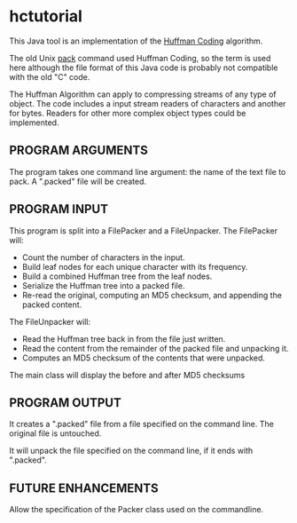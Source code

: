 hctutorial
==========

This Java tool is an implementation of the [Huffman Coding](https://en.wikipedia.org/wiki/Huffman_coding)
algorithm.

The old Unix [pack](https://www.unix.com/man-page/linux/1/pack/) command
used Huffman Coding, so the term is used here although the file
format of this Java code is probably not compatible with the old "C" code.

The Huffman Algorithm can apply to compressing streams of any type of object.
The code includes a input stream readers of characters and another for bytes.
Readers for other more complex object types could be implemented.

PROGRAM ARGUMENTS
-----------------
The program takes one command line argument: the name of the text file to pack. A ".packed" file will be created.

PROGRAM INPUT
-------------
This program is split into a FilePacker and a FileUnpacker.
The FilePacker will:

- Count the number of characters in the input.
- Build leaf nodes for each unique character with its frequency.
- Build a combined Huffman tree from the leaf nodes.
- Serialize the Huffman tree into a packed file.
- Re-read the original, computing an MD5 checksum, and appending the packed content.

The FileUnpacker will:
- Read the Huffman tree back in from the file just written.
- Read the content from the remainder of the packed file and unpacking it.
- Computes an MD5 checksum of the contents that were unpacked.

The main class will display the before and after MD5 checksums

PROGRAM OUTPUT
--------------
It creates a ".packed" file from a file specified on the command line.
The original file is untouched.

It will unpack the file specified on the command line, if it ends with ".packed".

FUTURE ENHANCEMENTS
-------------------

Allow the specification of the Packer class used on the commandline.
